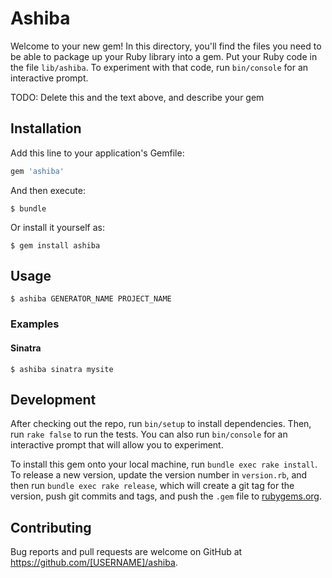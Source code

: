 # Ashiba

Welcome to your new gem! In this directory, you'll find the files you need to be able to package up your Ruby library into a gem. Put your Ruby code in the file `lib/ashiba`. To experiment with that code, run `bin/console` for an interactive prompt.

TODO: Delete this and the text above, and describe your gem

## Installation

Add this line to your application's Gemfile:

```ruby
gem 'ashiba'
```

And then execute:

    $ bundle

Or install it yourself as:

    $ gem install ashiba

## Usage

    $ ashiba GENERATOR_NAME PROJECT_NAME

### Examples

#### Sinatra

    $ ashiba sinatra mysite

## Development

After checking out the repo, run `bin/setup` to install dependencies. Then, run `rake false` to run the tests. You can also run `bin/console` for an interactive prompt that will allow you to experiment.

To install this gem onto your local machine, run `bundle exec rake install`. To release a new version, update the version number in `version.rb`, and then run `bundle exec rake release`, which will create a git tag for the version, push git commits and tags, and push the `.gem` file to [rubygems.org](https://rubygems.org).

## Contributing

Bug reports and pull requests are welcome on GitHub at https://github.com/[USERNAME]/ashiba.

